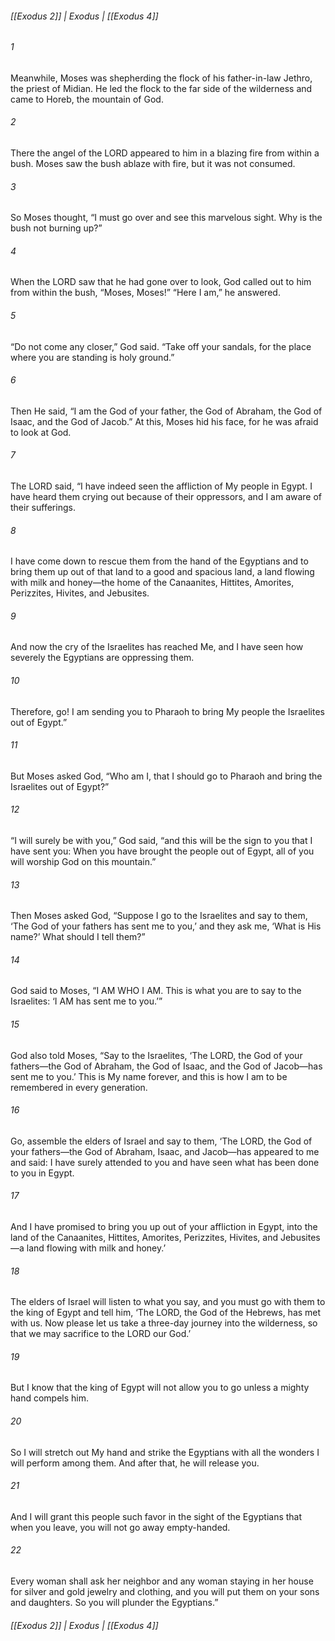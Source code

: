 ###### [[Exodus 2]] | Exodus | [[Exodus 4]]

###### 1
Meanwhile, Moses was shepherding the flock of his father-in-law Jethro, the priest of Midian. He led the flock to the far side of the wilderness and came to Horeb, the mountain of God.
###### 2
There the angel of the LORD appeared to him in a blazing fire from within a bush. Moses saw the bush ablaze with fire, but it was not consumed.
###### 3
So Moses thought, “I must go over and see this marvelous sight. Why is the bush not burning up?”
###### 4
When the LORD saw that he had gone over to look, God called out to him from within the bush, “Moses, Moses!” “Here I am,” he answered.
###### 5
“Do not come any closer,” God said. “Take off your sandals, for the place where you are standing is holy ground.”
###### 6
Then He said, “I am the God of your father, the God of Abraham, the God of Isaac, and the God of Jacob.” At this, Moses hid his face, for he was afraid to look at God.
###### 7
The LORD said, “I have indeed seen the affliction of My people in Egypt. I have heard them crying out because of their oppressors, and I am aware of their sufferings.
###### 8
I have come down to rescue them from the hand of the Egyptians and to bring them up out of that land to a good and spacious land, a land flowing with milk and honey—the home of the Canaanites, Hittites, Amorites, Perizzites, Hivites, and Jebusites.
###### 9
And now the cry of the Israelites has reached Me, and I have seen how severely the Egyptians are oppressing them.
###### 10
Therefore, go! I am sending you to Pharaoh to bring My people the Israelites out of Egypt.”
###### 11
But Moses asked God, “Who am I, that I should go to Pharaoh and bring the Israelites out of Egypt?”
###### 12
“I will surely be with you,” God said, “and this will be the sign to you that I have sent you: When you have brought the people out of Egypt, all of you will worship God on this mountain.”
###### 13
Then Moses asked God, “Suppose I go to the Israelites and say to them, ‘The God of your fathers has sent me to you,’ and they ask me, ‘What is His name?’ What should I tell them?”
###### 14
God said to Moses, “I AM WHO I AM. This is what you are to say to the Israelites: ‘I AM has sent me to you.’”
###### 15
God also told Moses, “Say to the Israelites, ‘The LORD, the God of your fathers—the God of Abraham, the God of Isaac, and the God of Jacob—has sent me to you.’ This is My name forever, and this is how I am to be remembered in every generation.
###### 16
Go, assemble the elders of Israel and say to them, ‘The LORD, the God of your fathers—the God of Abraham, Isaac, and Jacob—has appeared to me and said: I have surely attended to you and have seen what has been done to you in Egypt.
###### 17
And I have promised to bring you up out of your affliction in Egypt, into the land of the Canaanites, Hittites, Amorites, Perizzites, Hivites, and Jebusites—a land flowing with milk and honey.’
###### 18
The elders of Israel will listen to what you say, and you must go with them to the king of Egypt and tell him, ‘The LORD, the God of the Hebrews, has met with us. Now please let us take a three-day journey into the wilderness, so that we may sacrifice to the LORD our God.’
###### 19
But I know that the king of Egypt will not allow you to go unless a mighty hand compels him.
###### 20
So I will stretch out My hand and strike the Egyptians with all the wonders I will perform among them. And after that, he will release you.
###### 21
And I will grant this people such favor in the sight of the Egyptians that when you leave, you will not go away empty-handed.
###### 22
Every woman shall ask her neighbor and any woman staying in her house for silver and gold jewelry and clothing, and you will put them on your sons and daughters. So you will plunder the Egyptians.”

###### [[Exodus 2]] | Exodus | [[Exodus 4]]
